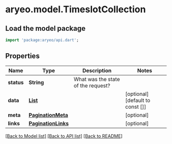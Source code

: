 # aryeo.model.TimeslotCollection

## Load the model package
```dart
import 'package:aryeo/api.dart';
```

## Properties
Name | Type | Description | Notes
------------ | ------------- | ------------- | -------------
**status** | **String** | What was the state of the request? | 
**data** | [**List<Timeslot>**](Timeslot.md) |  | [optional] [default to const []]
**meta** | [**PaginationMeta**](PaginationMeta.md) |  | [optional] 
**links** | [**PaginationLinks**](PaginationLinks.md) |  | [optional] 

[[Back to Model list]](../README.md#documentation-for-models) [[Back to API list]](../README.md#documentation-for-api-endpoints) [[Back to README]](../README.md)


